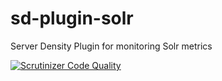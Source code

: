 # sd-plugin-solr
Server Density Plugin for monitoring Solr metrics

[![Scrutinizer Code Quality](https://scrutinizer-ci.com/g/shrikeh/sd-plugin-solr/badges/quality-score.png?b=develop)](https://scrutinizer-ci.com/g/shrikeh/sd-plugin-solr/?branch=develop)
